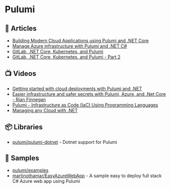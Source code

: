 # Pulumi

## 📕 Articles
- [Building Modern Cloud Applications using Pulumi and .NET Core](https://devblogs.microsoft.com/dotnet/building-modern-cloud-applications-using-pulumi-and-net-core/)
- [Manage Azure infrastructure with Pulumi and .NET C#](https://daniel-krzyczkowski.github.io/Manage-Azure-Infrastructure-With-Pulumi-And-C-Copy-Copy/)
- [GitLab, .NET Core, Kubernetes, and Pulumi](https://zimarev.com/blog/devops/2020-08-10-gitlab-k8s-dotnet-pulumi/)
- [GitLab, .NET Core, Kubernetes, and Pulumi - Part 2](https://zimarev.com/blog/devops/2021-03-31-gitlab-pulumi-dotnet/)
## 📺 Videos
- [Getting started with cloud deployments with Pulumi and .NET](https://www.youtube.com/watch?v=sig68daTG-0)
- [Easier infrastructure and safer secrets with Pulumi, Azure, and .Net Core - Rian Finnegan](https://www.youtube.com/watch?v=1NPhr5UeTqs)
- [Pulumi - Infrastructure as Code (IaC) Using Programming Languages](https://www.youtube.com/watch?v=oE3BUi_N0qc)
- [Managing any Cloud with .NET](https://www.youtube.com/watch?v=hXhZiHtT8f0)

## 📦 Libraries
- [pulumi/pulumi-dotnet](https://github.com/pulumi/pulumi-dotnet) - Dotnet support for Pulumi

## 🚀 Samples
- [pulumi/examples](https://github.com/pulumi/examples)
- [martinothamar/EasyAzureWebApp](https://github.com/martinothamar/EasyAzureWebApp) - A sample easy to deploy full stack C# Azure web app using Pulumi
